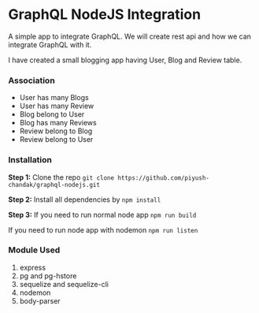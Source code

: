 # GraphQL NodeJS Integration
A simple app to integrate GraphQL. We will create rest api and how we can integrate GraphQL with it.

I have created a small blogging app having User, Blog and Review table.

### Association
- User has many Blogs
- User has many Review
- Blog belong to User
- Blog has many Reviews
- Review belong to Blog
- Review belong to User

### Installation

**Step 1:** Clone the repo ```git clone https://github.com/piyush-chandak/graphql-nodejs.git```

**Step 2:** Install all dependencies by ```npm install```

**Step 3:**
If you need to run normal node app
```npm run build```

If you need to run node app with nodemon
```npm run listen```

### Module Used
1. express
2. pg and pg-hstore
3. sequelize and sequelize-cli
4. nodemon
5. body-parser
